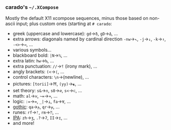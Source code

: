 ### carado's `~/.XCompose`

Mostly the default X11 xcompose sequences, minus those based on non-ascii input; plus custom ones (starting at `# carado`:

* greek (uppercase and lowercase): `gd`→`δ`, `gD`→`Δ`, …
* extra arrows: diagonals named by cardinal direction `-nw`→`↖`, `-j`→`↓`, `-k`→`↑`, `-<>`→`↔`, …
* various symbols…
* blackboard bold: `|N`→`ℕ`, …
* extra latin: `hw`→`ƕ`, …
* extra punctuation: `//`→`⸮` (irony mark), …
* angly brackets: `(<`→`⟨`, …
* control characters: `\n`→(newline), …
* pictures: `[torii]`→`⛩`, `(yy)`→`☯`, …
* set theory: `s&`→`∩`, `s0`→`∅`, `s<`→`⊂`, …
* math: `al`→`ℵ`, `~=`→`≈`, …
* logic: `:=`→`≔`, `_|`→`⊥`, `fa`→`∀`, …
* [gothic](https://en.wikipedia.org/wiki/Gothic_alphabet): `qa`→`𐌰`, `qr`→`𐍂`, …
* runes: `rf`→`ᚠ`, `rm`→`ᛗ`, …
* [IPA](https://en.wikipedia.org/wiki/International_Phonetic_Alphabet): `zh`→`ʒ`, `.?`→`ʔ`, `II`→`ɪ`, …
* and more!

